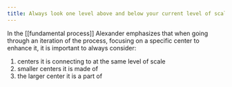 ```yaml
---
title: Always look one level above and below your current level of scale
---
```


In the [[fundamental process]] Alexander emphasizes that when going through an iteration of the process, focusing on a specific center to enhance it, it is important to always consider:

1. centers it is connecting to at the same level of scale
2. smaller centers it is made of
3. the larger center it is a part of